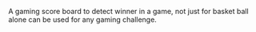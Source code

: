 A gaming score board to detect winner in a game, 
not just for basket ball alone 
can be used for any gaming challenge.
